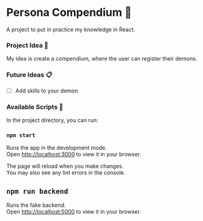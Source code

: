 # Persona Compendium 📘

A project to put in practice my knowledge in React. 

### Project Idea 💭
My idea is create a compendium, where the user can register their demons.

### Future Ideas 📋
- [ ] Add skills to your demon

### Available Scripts 👾

In the project directory, you can run:

### `npm start`

Runs the app in the development mode.\
Open [http://localhost:3000](http://localhost:3000) to view it in your browser.

The page will reload when you make changes.\
You may also see any lint errors in the console.


## `npm run backend`

Runs the fake backend.\
Open [http://localhost:5000](http://localhost:5000) to view it in your browser.
